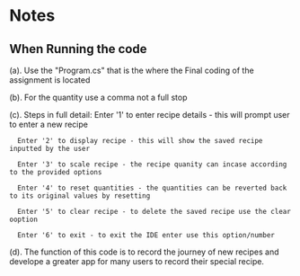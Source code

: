 # Notes 
## When Running the code
(a). Use the "Program.cs" that is the where the Final coding of the assignment is located

(b). For the quantity use a comma not a full stop

(c).  Steps in full detail:
      Enter '1' to enter recipe details - this will prompt user to enter a new recipe

      Enter '2' to display recipe - this will show the saved recipe inputted by the user
      
      Enter '3' to scale recipe - the recipe quanity can incase according to the provided options
      
      Enter '4' to reset quantities - the quantities can be reverted back to its original values by resetting
      
      Enter '5' to clear recipe - to delete the saved recipe use the clear ooption 
      
      Enter '6' to exit - to exit the IDE enter use this option/number
      
(d). The function of this code is to record the journey of new recipes and develope a greater app for many users to record their special recipe.
